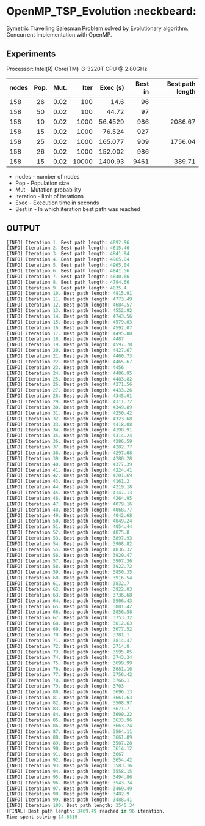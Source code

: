 OpenMP_TSP_Evolution :neckbeard:
====================

Symetric Travelling Salesman Problem solved by Evolutionary algorithm. Concurrent implementation with OpenMP.

## Experiments

Processor: Intel(R) Core(TM) i3-3220T CPU @ 2.80GHz

| nodes         | Pop.       | Mut. | Iter       | Exec (s)      | Best in         | Best path length |
| :------------ |:----------:|------|-----------:|--------------:|----------------:|-----------------:|
| 158           | 26         | 0.02 | 100        | 14.6          | 96              |                  |
| 158           | 50         | 0.02 | 100        | 44.72         | 97              |                  |
| 158           | 10         | 0.02 | 1000       | 56.4529       | 986             | 2086.67          |
| 158           | 15         | 0.02 | 1000       | 76.524        | 927             |                  |
| 158           | 25         | 0.02 | 1000       | 165.077       | 909             | 1756.04          |
| 158           | 26         | 0.02 | 1000       | 152.002       | 986             |                  |
| 158           | 15         | 0.02 | 10000      | 1400.93       | 9461            | 389.71           |
 
- nodes - number of nodes
- Pop - Population size
- Mut - Mutation probability
- Iteration - limit of iterations
- Exec - Execution time in seconds
- Best in - In which iteration best path was reached


## OUTPUT

```python
[INFO] Iteration 1. Best path length: 4892.96
[INFO] Iteration 2. Best path length: 4815.46
[INFO] Iteration 3. Best path length: 4841.94
[INFO] Iteration 4. Best path length: 4965.04
[INFO] Iteration 5. Best path length: 4965.04
[INFO] Iteration 6. Best path length: 4841.56
[INFO] Iteration 7. Best path length: 4840.66
[INFO] Iteration 8. Best path length: 4794.66
[INFO] Iteration 9. Best path length: 4835.4
[INFO] Iteration 10. Best path length: 4815.91
[INFO] Iteration 11. Best path length: 4773.49
[INFO] Iteration 12. Best path length: 4684.57
[INFO] Iteration 13. Best path length: 4552.92
[INFO] Iteration 14. Best path length: 4743.56
[INFO] Iteration 15. Best path length: 4579.03
[INFO] Iteration 16. Best path length: 4592.07
[INFO] Iteration 17. Best path length: 4495.88
[INFO] Iteration 18. Best path length: 4487
[INFO] Iteration 19. Best path length: 4597.78
[INFO] Iteration 20. Best path length: 4427.67
[INFO] Iteration 21. Best path length: 4460.73
[INFO] Iteration 22. Best path length: 4465.67
[INFO] Iteration 23. Best path length: 4456
[INFO] Iteration 24. Best path length: 4486.95
[INFO] Iteration 25. Best path length: 4483.82
[INFO] Iteration 26. Best path length: 4271.56
[INFO] Iteration 27. Best path length: 4433.26
[INFO] Iteration 28. Best path length: 4345.01
[INFO] Iteration 29. Best path length: 4311.72
[INFO] Iteration 30. Best path length: 4349.89
[INFO] Iteration 31. Best path length: 4250.42
[INFO] Iteration 32. Best path length: 4323.68
[INFO] Iteration 33. Best path length: 4418.08
[INFO] Iteration 34. Best path length: 4198.91
[INFO] Iteration 35. Best path length: 4314.24
[INFO] Iteration 36. Best path length: 4286.59
[INFO] Iteration 37. Best path length: 4282.77
[INFO] Iteration 38. Best path length: 4297.68
[INFO] Iteration 39. Best path length: 4280.28
[INFO] Iteration 40. Best path length: 4377.39
[INFO] Iteration 41. Best path length: 4224.41
[INFO] Iteration 42. Best path length: 4201.69
[INFO] Iteration 43. Best path length: 4161.2
[INFO] Iteration 44. Best path length: 4219.18
[INFO] Iteration 45. Best path length: 4147.13
[INFO] Iteration 46. Best path length: 4264.95
[INFO] Iteration 47. Best path length: 4079.16
[INFO] Iteration 48. Best path length: 4068.77
[INFO] Iteration 49. Best path length: 4042.68
[INFO] Iteration 50. Best path length: 4049.24
[INFO] Iteration 51. Best path length: 4054.44
[INFO] Iteration 52. Best path length: 4075.8
[INFO] Iteration 53. Best path length: 3897.93
[INFO] Iteration 54. Best path length: 3908.82
[INFO] Iteration 55. Best path length: 4036.32
[INFO] Iteration 56. Best path length: 3929.47
[INFO] Iteration 57. Best path length: 3907.36
[INFO] Iteration 58. Best path length: 3922.72
[INFO] Iteration 59. Best path length: 3850.35
[INFO] Iteration 60. Best path length: 3916.54
[INFO] Iteration 61. Best path length: 3832.7
[INFO] Iteration 62. Best path length: 3922.03
[INFO] Iteration 63. Best path length: 3736.68
[INFO] Iteration 64. Best path length: 3906.43
[INFO] Iteration 65. Best path length: 3801.42
[INFO] Iteration 66. Best path length: 3856.58
[INFO] Iteration 67. Best path length: 3753.32
[INFO] Iteration 68. Best path length: 3812.63
[INFO] Iteration 69. Best path length: 3677.52
[INFO] Iteration 70. Best path length: 3781.1
[INFO] Iteration 71. Best path length: 3814.47
[INFO] Iteration 72. Best path length: 3714.8
[INFO] Iteration 73. Best path length: 3595.85
[INFO] Iteration 74. Best path length: 3743.34
[INFO] Iteration 75. Best path length: 3699.99
[INFO] Iteration 76. Best path length: 3681.16
[INFO] Iteration 77. Best path length: 3756.42
[INFO] Iteration 78. Best path length: 3766.1
[INFO] Iteration 79. Best path length: 3703
[INFO] Iteration 80. Best path length: 3696.13
[INFO] Iteration 81. Best path length: 3661.63
[INFO] Iteration 82. Best path length: 3508.97
[INFO] Iteration 83. Best path length: 3671.7
[INFO] Iteration 84. Best path length: 3600.22
[INFO] Iteration 85. Best path length: 3633.96
[INFO] Iteration 86. Best path length: 3663.24
[INFO] Iteration 87. Best path length: 3564.11
[INFO] Iteration 88. Best path length: 3661.89
[INFO] Iteration 89. Best path length: 3587.28
[INFO] Iteration 90. Best path length: 3614.12
[INFO] Iteration 91. Best path length: 3667
[INFO] Iteration 92. Best path length: 3654.42
[INFO] Iteration 93. Best path length: 3583.16
[INFO] Iteration 94. Best path length: 3558.15
[INFO] Iteration 95. Best path length: 3494.86
[INFO] Iteration 96. Best path length: 3543.74
[INFO] Iteration 97. Best path length: 3469.49
[INFO] Iteration 98. Best path length: 3482.9
[INFO] Iteration 99. Best path length: 3488.41
[INFO] Iteration 100. Best path length: 3545.34
[FINAL] Best path length: 3469.49 reached in 96 iteration.
Time spent solving 14.6619
```
